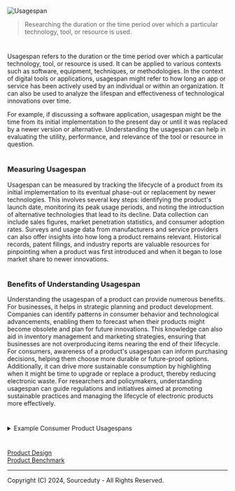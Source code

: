 ![Usagespan](https://github.com/sourceduty/Usagespan/assets/123030236/89608086-234a-45bd-85f6-240362c2b575)

> Researching the duration or the time period over which a particular technology, tool, or resource is used.

#

Usagespan refers to the duration or the time period over which a particular technology, tool, or resource is used. It can be applied to various contexts such as software, equipment, techniques, or methodologies. In the context of digital tools or applications, usagespan might refer to how long an app or service has been actively used by an individual or within an organization. It can also be used to analyze the lifespan and effectiveness of technological innovations over time.

For example, if discussing a software application, usagespan might be the time from its initial implementation to the present day or until it was replaced by a newer version or alternative. Understanding the usagespan can help in evaluating the utility, performance, and relevance of the tool or resource in question.

#
### Measuring Usagespan

Usagespan can be measured by tracking the lifecycle of a product from its initial implementation to its eventual phase-out or replacement by newer technologies. This involves several key steps: identifying the product's launch date, monitoring its peak usage periods, and noting the introduction of alternative technologies that lead to its decline. Data collection can include sales figures, market penetration statistics, and consumer adoption rates. Surveys and usage data from manufacturers and service providers can also offer insights into how long a product remains relevant. Historical records, patent filings, and industry reports are valuable resources for pinpointing when a product was first introduced and when it began to lose market share to newer innovations.

#
### Benefits of Understanding Usagespan

Understanding the usagespan of a product can provide numerous benefits. For businesses, it helps in strategic planning and product development. Companies can identify patterns in consumer behavior and technological advancements, enabling them to forecast when their products might become obsolete and plan for future innovations. This knowledge can also aid in inventory management and marketing strategies, ensuring that businesses are not overproducing items nearing the end of their lifecycle. For consumers, awareness of a product's usagespan can inform purchasing decisions, helping them choose more durable or future-proof options. Additionally, it can drive more sustainable consumption by highlighting when it might be time to upgrade or replace a product, thereby reducing electronic waste. For researchers and policymakers, understanding usagespan can guide regulations and initiatives aimed at promoting sustainable practices and managing the lifecycle of electronic products more effectively.

#

<details><summary>Example Consumer Product Usagespans</summary>
<br>

#### Floppy Disk:

Initial Implementation: 1971 by IBM.

Usagespan: Widely used through the 1980s and early 1990s.

Replaced By: CD-ROMs, USB flash drives, and cloud storage in the late 1990s and early 2000s.

End of Use: Early 2000s.

#### VHS Tape:

Initial Implementation: 1976 by JVC.

Usagespan: Dominant through the 1980s and 1990s.

Replaced By: DVDs and Blu-ray discs in the early 2000s.

End of Use: Early 2000s, with significant decline by 2010.

#### CD-ROM:

Initial Implementation: 1982 by Sony and Philips.

Usagespan: Popular through the 1990s and early 2000s.

Replaced By: USB flash drives, digital downloads, and streaming services.

End of Use: Mid to late 2010s.

#### CRT Television:

Initial Implementation: 1927, became popular in the mid-20th century.

Usagespan: Standard through the 20th century.

Replaced By: LCD, LED, and OLED televisions starting in the early 2000s.

End of Use: Early 2010s.

#### Blackberry Smartphones:

Initial Implementation: 1999 by RIM (Research In Motion).

Usagespan: Peaked in the mid-2000s.

Replaced By: iPhones and Android smartphones.

End of Use: Mid-2010s.

#### iPod:

Initial Implementation: 2001 by Apple.

Usagespan: Extremely popular in the 2000s.

Replaced By: iPhones and other smartphones with music capabilities.

End of Use: Discontinued in 2022.

#### Landline Phones:

Initial Implementation: Late 19th century by Alexander Graham Bell.

Usagespan: Standard communication device through the 20th century.

Replaced By: Mobile phones starting in the late 1990s.

End of Use: Declined significantly by the 2010s.

#### Digital Cameras:

Initial Implementation: 1990 by Kodak.

Usagespan: Became mainstream in the 2000s.

Replaced By: Smartphone cameras.

End of Use: Declined significantly by the mid-2010s.

#### Fax Machines:

Initial Implementation: 1964 by Xerox.

Usagespan: Common in offices through the 1980s and 1990s.

Replaced By: Email and digital communication tools.

End of Use: Declined significantly by the 2010s.

#### Portable DVD Players:

Initial Implementation: Late 1990s.

Usagespan: Popular in the early 2000s.

Replaced By: Tablets and streaming services.

End of Use: Declined by the mid-2010s.

<br>
</details>

#

[Product Design](https://github.com/sourceduty/Product_Design)
<br>
[Product Benchmark](https://github.com/sourceduty/Product_Benchmark)

***
Copyright (C) 2024, Sourceduty - All Rights Reserved.
